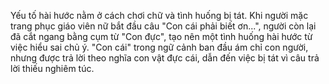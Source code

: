 Yếu tố hài hước nằm ở cách chơi chữ và tình huống bị tát. Khi người mặc trang phục giáo viên nữ bắt đầu câu "Con cái phải biết ơn...", người còn lại đã cắt ngang bằng cụm từ "Con đực", tạo nên một tình huống hài hước từ việc hiểu sai chủ ý. "Con cái" trong ngữ cảnh ban đầu ám chỉ con người, nhưng được trả lời theo nghĩa con vật đực cái, dẫn đến việc bị tát vì câu trả lời thiếu nghiêm túc.
